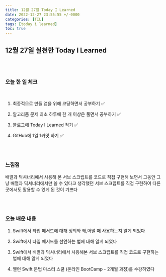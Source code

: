 ```yaml
---
title: 12월 27일 Today I Learned
date: 2022-12-27 23:55:55 +/-0000
categories: [TIL]
tags: [today i learned]
toc: true
---
```


## 12월 27일 실천한 Today I Learned

<br><br>

### 오늘 한 일 체크
<br>

1. 최종적으로 만들 앱을 위해 코딩하면서 공부하기 ✅

2. 알고리즘 문제 최소 하루에 한 개 이상은 풀면서 공부하기 ✅

3. 블로그에 Today I Learned 적기 ✅

4. GitHub에 1일 1커밋 하기 ✅

<br><br>

### 느낌점

배열과 딕셔너리에서 사용해 본 서브 스크립트를 코드로 직접 구현해 보면서 그동안 그냥 배열과 딕셔너리에서만 쓸 수 있다고 생각했던 서브 스크립트를 직접 구현하여 다른 곳에서도 활용할 수 있게 된 것이 기쁘다


<br><br>

### 오늘 배운 내용

1. Swift에서 타입 메서드에 대해 정의와 왜,어떨 때 사용하는지 알게 되었다

1. Swift에서 타입 메서드를 선언하는 법에 대해 알게 되었다

1. Swift에서 배열과 딕셔너리에서 사용해본 서브 스크립트를 직접 코드로 구현하는 법에 대해 알게 되었다

1. 앨런 Swift 문법 마스터 스쿨 (온라인 BootCamp - 2개월 과정)를 수강하였다